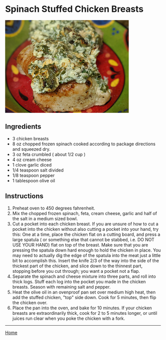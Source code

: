 # Spinach Stuffed Chicken Breasts

![](Images/SpinachStuffedChickenBreasts001.jpg "Spinach Stuffed Chicken Breasts")

## Ingredients
- 3 chicken breasts
- 8 oz chopped frozen spinach cooked according to package directions and squeezed dry.
- 3 oz feta crumbled ( about 1/2 cup )
- 4 oz cream cheese
- 1 clove garlic diced
- 1/4 teaspoon salt divided
- 1/8 teaspoon pepper
- 1 tablespoon olive oil

## Instructions
1. Preheat oven to 450 degrees fahrenheit.
1. Mix the chopped frozen spinach, feta, cream cheese, garlic and half of the salt in a medium sized bowl.
1. Cut a pocket into each chicken breast. If you are unsure of how to cut a pocket into the chicken without also cutting a pocket into your hand, try this: One at a time, place the chicken flat on a cutting board, and press a large spatula ( or something else that cannot be stabbed, i.e. DO NOT USE YOUR HAND) flat on top of the breast. Make sure that you are pressing the spatula down hard enough to hold the chicken in place. You may need to actually dig the edge of the spatula into the meat just a little bit to accomplish this. Insert the knife 2/3 of the way into the side of the thickest part of the chicken, and slice down to the thinnest part, stopping before you cut through; you want a pocket not a flap.
1. Separate the spinach and cheese mixture into three parts, and roll into thick logs. Stuff each log into the pocket you made in the chicken breasts. Season with remaining salt and pepper.
1. Heat the olive oil in an ovenproof pan set over medium high heat, then add the stuffed chicken, "top" side down. Cook for 5 minutes, then flip the chicken over.
1. Place the pan into the oven, and bake for 10 minutes. If your chicken breasts are extraordinarily thick, cook for 2 to 5 minutes longer, or until juices run clear when you poke the chicken with a fork.

---
[Home](../)